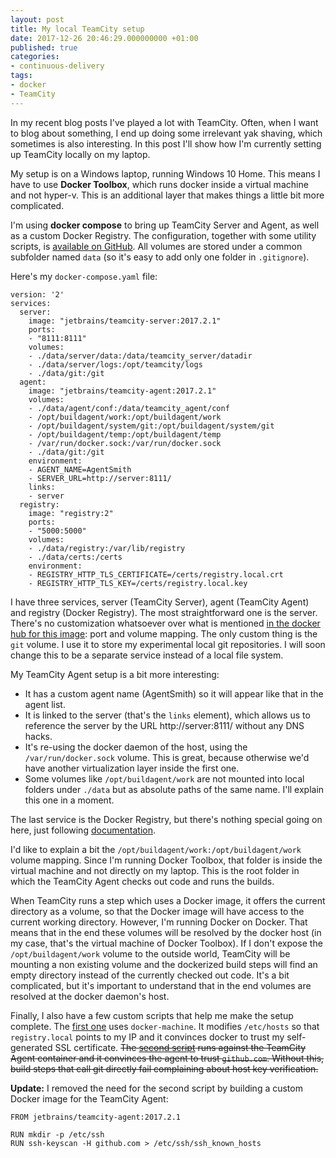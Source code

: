 ```yaml
---
layout: post
title: My local TeamCity setup
date: 2017-12-26 20:46:29.000000000 +01:00
published: true
categories:
- continuous-delivery
tags:
- docker
- TeamCity
---
```


In my recent blog posts I've played a lot with TeamCity. Often, when I want to blog about something, I end up doing some irrelevant yak shaving, which sometimes is also interesting. In this post I'll show how I'm currently setting up TeamCity locally on my laptop.

<!--more-->

My setup is on a Windows laptop, running Windows 10 Home. This means I have to use <strong>Docker Toolbox</strong>, which runs docker inside a virtual machine and not hyper-v. This is an additional layer that makes things a little bit more complicated.

I'm using <strong>docker compose</strong> to bring up TeamCity Server and Agent, as well as a custom Docker Registry. The configuration, together with some utility scripts, is <a href="https://github.com/ngeor/teamcity-playground">available on GitHub</a>. All volumes are stored under a common subfolder named <code>data</code> (so it's easy to add only one folder in <code>.gitignore</code>).

Here's my <code>docker-compose.yaml</code> file:

```
version: '2'
services:
  server:
    image: "jetbrains/teamcity-server:2017.2.1"
    ports:
    - "8111:8111"
    volumes:
    - ./data/server/data:/data/teamcity_server/datadir
    - ./data/server/logs:/opt/teamcity/logs
    - ./data/git:/git
  agent:
    image: "jetbrains/teamcity-agent:2017.2.1"
    volumes:
    - ./data/agent/conf:/data/teamcity_agent/conf
    - /opt/buildagent/work:/opt/buildagent/work
    - /opt/buildagent/system/git:/opt/buildagent/system/git
    - /opt/buildagent/temp:/opt/buildagent/temp
    - /var/run/docker.sock:/var/run/docker.sock
    - ./data/git:/git
    environment:
    - AGENT_NAME=AgentSmith
    - SERVER_URL=http://server:8111/
    links:
    - server
  registry:
    image: "registry:2"
    ports:
    - "5000:5000"
    volumes:
    - ./data/registry:/var/lib/registry
    - ./data/certs:/certs
    environment:
    - REGISTRY_HTTP_TLS_CERTIFICATE=/certs/registry.local.crt
    - REGISTRY_HTTP_TLS_KEY=/certs/registry.local.key
```

I have three services, server (TeamCity Server), agent (TeamCity Agent) and registry (Docker Registry). The most straightforward one is the server. There's no customization whatsoever over what is mentioned <a href="https://hub.docker.com/r/jetbrains/teamcity-server/">in the docker hub for this image</a>: port and volume mapping. The only custom thing is the <code>git</code> volume. I use it to store my experimental local git repositories. I will soon change this to be a separate service instead of a local file system.

My TeamCity Agent setup is a bit more interesting:
<ul>
<li>It has a custom agent name (AgentSmith) so it will appear like that in the agent list.</li>
<li>It is linked to the server (that's the <code>links</code> element), which allows us to reference the server by the URL http://server:8111/ without any DNS hacks.</li>
<li>It's re-using the docker daemon of the host, using the <code>/var/run/docker.sock</code> volume. This is great, because otherwise we'd have another virtualization layer inside the first one.</li>
<li>Some volumes like <code>/opt/buildagent/work</code> are not mounted into local folders under <code>./data</code> but as absolute paths of the same name. I'll explain this one in a moment.</li>
</ul>

The last service is the Docker Registry, but there's nothing special going on here, just following <a href="https://docs.docker.com/registry/insecure/#use-self-signed-certificates">documentation</a>.

I'd like to explain a bit the <code>/opt/buildagent/work:/opt/buildagent/work</code> volume mapping. Since I'm running Docker Toolbox, that folder is inside the virtual machine and not directly on my laptop. This is the root folder in which the TeamCity Agent checks out code and runs the builds.

When TeamCity runs a step which uses a Docker image, it offers the current directory as a volume, so that the Docker image will have access to the current working directory. However, I'm running Docker on Docker. That means that in the end these volumes will be resolved by the docker host (in my case, that's the virtual machine of Docker Toolbox). If I don't expose the <code>/opt/buildagent/work</code> volume to the outside world, TeamCity will be mounting a non existing volume and the dockerized build steps will find an empty directory instead of the currently checked out code. It's a bit complicated, but it's important to understand that in the end volumes are resolved at the docker daemon's host.

Finally, I also have a few custom scripts that help me make the setup complete. The <a href="https://github.com/ngeor/teamcity-playground/blob/master/docker-toolbox-provision.sh">first one</a> uses <code>docker-machine</code>. It modifies <code>/etc/hosts</code> so that <code>registry.local</code> points to my IP and it convinces docker to trust my self-generated SSL certificate. <del datetime="2017-12-27T07:46:21+01:00">The <a href="https://github.com/ngeor/teamcity-playground/blob/master/provision-teamcity-agent.sh">second script</a> runs against the TeamCity Agent container and it convinces the agent to trust <code>github.com</code>. Without this, build steps that call git directly fail complaining about host key verification.</del>

<strong>Update:</strong> I removed the need for the second script by building a custom Docker image for the TeamCity Agent:

```
FROM jetbrains/teamcity-agent:2017.2.1

RUN mkdir -p /etc/ssh
RUN ssh-keyscan -H github.com > /etc/ssh/ssh_known_hosts
```
